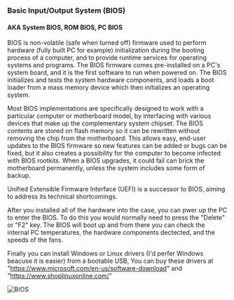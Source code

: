 ### Basic Input/Output System (BIOS)
#### AKA System BIOS, ROM BIOS, PC BIOS
BIOS is non-volatile (safe when turned off) firmware used to perform hardware (fully built PC for example) initialization during the booting process of a computer, and to provide runtime services for operating systems and programs. 
The BIOS firmware comes pre-installed on a PC's system board, and it is the first software to run when powered on. 
The BIOS initializes and tests the system hardware components, and loads a boot loader from a mass memory device which then initializes an operating system. 

Most BIOS implementations are specifically designed to work with a particular computer or motherboard model, by interfacing with various devices that make up the complementary system chipset. 
The BIOS contents are stored on flash memory so it can be rewritten without removing the chip from the motherboard. 
This allows easy, end-user updates to the BIOS firmware so new features can be added or bugs can be fixed, but it also creates a possibility for the computer to become infected with BIOS rootkits. 
When  a BIOS upgrades, it could fail can brick the motherboard permanently, unless the system includes some form of backup.

Unified Extensible Firmware Interface (UEFI) is a successor to BIOS, aiming to address its technical shortcomings.

After you installed all of the hardware into the case, you can pwer up the PC to enter the BIOS. To do this you would normally need to press the "Delete" or "F2" key. The BIOS will boot up and from there you can check the internal PC temperatures, the hardware components dectected, and the speeds of the fans.

Finally you can install Windows or Linux drivers (I'd perfer Windows beacuse it is easier) from a bootable USB, You can buy these drivers at "https://www.microsoft.com/en-us/software-download" and "https://www.shoplinuxonline.com/"


![BIOS](https://hypixel.net/attachments/monitor_1_20240802-100137-818-png.3344651/)
